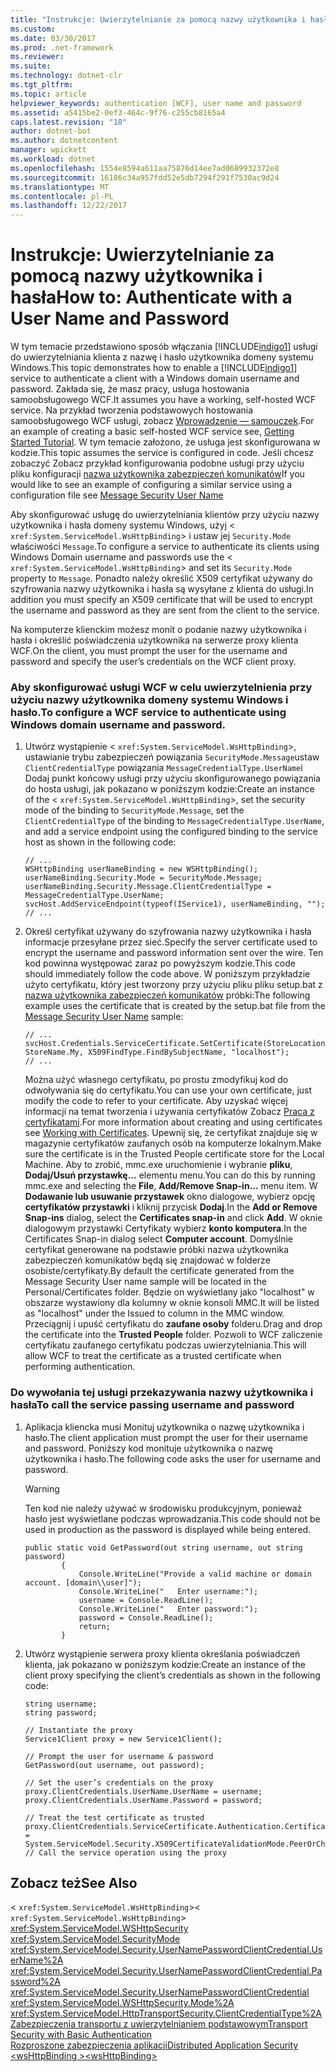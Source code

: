 ```yaml
---
title: "Instrukcje: Uwierzytelnianie za pomocą nazwy użytkownika i hasła"
ms.custom: 
ms.date: 03/30/2017
ms.prod: .net-framework
ms.reviewer: 
ms.suite: 
ms.technology: dotnet-clr
ms.tgt_pltfrm: 
ms.topic: article
helpviewer_keywords: authentication [WCF], user name and password
ms.assetid: a5415be2-0ef3-464c-9f76-c255cb8165a4
caps.latest.revision: "18"
author: dotnet-bot
ms.author: dotnetcontent
manager: wpickett
ms.workload: dotnet
ms.openlocfilehash: 1554e8594a611aa75876d14ee7ad0689932372e8
ms.sourcegitcommit: 16186c34a957fdd52e5db7294f291f7530ac9d24
ms.translationtype: MT
ms.contentlocale: pl-PL
ms.lasthandoff: 12/22/2017
---
```

# <a name="how-to-authenticate-with-a-user-name-and-password"></a><span data-ttu-id="2e38a-102">Instrukcje: Uwierzytelnianie za pomocą nazwy użytkownika i hasła</span><span class="sxs-lookup"><span data-stu-id="2e38a-102">How to: Authenticate with a User Name and Password</span></span>
<span data-ttu-id="2e38a-103">W tym temacie przedstawiono sposób włączania [!INCLUDE[indigo1](../../../../includes/indigo1-md.md)] usługi do uwierzytelniania klienta z nazwę i hasło użytkownika domeny systemu Windows.</span><span class="sxs-lookup"><span data-stu-id="2e38a-103">This topic demonstrates how to enable a [!INCLUDE[indigo1](../../../../includes/indigo1-md.md)] service to authenticate a client with a Windows domain username and password.</span></span> <span data-ttu-id="2e38a-104">Zakłada się, że masz pracy, usługa hostowania samoobsługowego WCF.</span><span class="sxs-lookup"><span data-stu-id="2e38a-104">It assumes you have a working, self-hosted WCF service.</span></span> <span data-ttu-id="2e38a-105">Na przykład tworzenia podstawowych hostowania samoobsługowego WCF usługi, zobacz [Wprowadzenie — samouczek](../../../../docs/framework/wcf/getting-started-tutorial.md).</span><span class="sxs-lookup"><span data-stu-id="2e38a-105">For an example of creating a basic self-hosted WCF service see, [Getting Started Tutorial](../../../../docs/framework/wcf/getting-started-tutorial.md).</span></span> <span data-ttu-id="2e38a-106">W tym temacie założono, że usługa jest skonfigurowana w kodzie.</span><span class="sxs-lookup"><span data-stu-id="2e38a-106">This topic assumes the service is configured in code.</span></span> <span data-ttu-id="2e38a-107">Jeśli chcesz zobaczyć Zobacz przykład konfigurowania podobne usługi przy użyciu pliku konfiguracji [nazwa użytkownika zabezpieczeń komunikatów](../../../../docs/framework/wcf/samples/message-security-user-name.md)</span><span class="sxs-lookup"><span data-stu-id="2e38a-107">If you would like to see an example of configuring a similar service using a configuration file see [Message Security User Name](../../../../docs/framework/wcf/samples/message-security-user-name.md)</span></span>  
  
 <span data-ttu-id="2e38a-108">Aby skonfigurować usługę do uwierzytelniania klientów przy użyciu nazwy użytkownika i hasła domeny systemu Windows, użyj <<!--zz xref:System.ServiceModel.WsHttpBinding --> `xref:System.ServiceModel.WsHttpBinding`> i ustaw jej `Security.Mode` właściwości `Message`.</span><span class="sxs-lookup"><span data-stu-id="2e38a-108">To configure a service to authenticate its clients using Windows Domain username and passwords use the <<!--zz xref:System.ServiceModel.WsHttpBinding --> `xref:System.ServiceModel.WsHttpBinding`> and set its `Security.Mode` property to `Message`.</span></span> <span data-ttu-id="2e38a-109">Ponadto należy określić X509 certyfikat używany do szyfrowania nazwy użytkownika i hasła są wysyłane z klienta do usługi.</span><span class="sxs-lookup"><span data-stu-id="2e38a-109">In addition you must specify an X509 certificate that will be used to encrypt the username and password as they are sent from the client to the service.</span></span>  
  
 <span data-ttu-id="2e38a-110">Na komputerze klienckim możesz monit o podanie nazwy użytkownika i hasła i określić poświadczenia użytkownika na serwerze proxy klienta WCF.</span><span class="sxs-lookup"><span data-stu-id="2e38a-110">On the client, you must prompt the user for the username and password and specify the user’s credentials on the WCF client proxy.</span></span>  
  
### <a name="to-configure-a-wcf-service-to-authenticate-using-windows-domain-username-and-password"></a><span data-ttu-id="2e38a-111">Aby skonfigurować usługi WCF w celu uwierzytelnienia przy użyciu nazwy użytkownika domeny systemu Windows i hasło.</span><span class="sxs-lookup"><span data-stu-id="2e38a-111">To configure a WCF service to authenticate using Windows domain username and password.</span></span>  
  
1.  <span data-ttu-id="2e38a-112">Utwórz wystąpienie <<!--zz xref:System.ServiceModel.WsHttpBinding --> `xref:System.ServiceModel.WsHttpBinding`>, ustawianie trybu zabezpieczeń powiązania `SecurityMode.Message`ustaw `ClientCredentialType` powiązania `MessageCredentialType.UserName`i Dodaj punkt końcowy usługi przy użyciu skonfigurowanego powiązania do hosta usługi, jak pokazano w poniższym kodzie:</span><span class="sxs-lookup"><span data-stu-id="2e38a-112">Create an instance of the <<!--zz xref:System.ServiceModel.WsHttpBinding --> `xref:System.ServiceModel.WsHttpBinding`>, set the security mode of the binding to `SecurityMode.Message`, set the `ClientCredentialType` of the binding to `MessageCredentialType.UserName`, and add a service endpoint using the configured binding to the service host as shown in the following code:</span></span>  
  
    ```  
    // ...  
    WSHttpBinding userNameBinding = new WSHttpBinding();  
    userNameBinding.Security.Mode = SecurityMode.Message;  
    userNameBinding.Security.Message.ClientCredentialType = MessageCredentialType.UserName;  
    svcHost.AddServiceEndpoint(typeof(IService1), userNameBinding, "");  
    // ...  
    ```  
  
2.  <span data-ttu-id="2e38a-113">Określ certyfikat używany do szyfrowania nazwy użytkownika i hasła informacje przesyłane przez sieć.</span><span class="sxs-lookup"><span data-stu-id="2e38a-113">Specify the server certificate used to encrypt the username and password information sent over the wire.</span></span> <span data-ttu-id="2e38a-114">Ten kod powinna występować zaraz po powyższym kodzie.</span><span class="sxs-lookup"><span data-stu-id="2e38a-114">This code should immediately follow the code above.</span></span> <span data-ttu-id="2e38a-115">W poniższym przykładzie użyto certyfikatu, który jest tworzony przy użyciu pliku pliku setup.bat z [nazwa użytkownika zabezpieczeń komunikatów](../../../../docs/framework/wcf/samples/message-security-user-name.md) próbki:</span><span class="sxs-lookup"><span data-stu-id="2e38a-115">The following example uses the certificate that is created by the setup.bat file from the [Message Security User Name](../../../../docs/framework/wcf/samples/message-security-user-name.md) sample:</span></span>  
  
    ```  
    // ...  
    svcHost.Credentials.ServiceCertificate.SetCertificate(StoreLocation.LocalMachine, StoreName.My, X509FindType.FindBySubjectName, "localhost");  
    // ...  
    ```  
  
     <span data-ttu-id="2e38a-116">Można użyć własnego certyfikatu, po prostu zmodyfikuj kod do odwoływania się do certyfikatu.</span><span class="sxs-lookup"><span data-stu-id="2e38a-116">You can use your own certificate, just modify the code to refer to your certificate.</span></span> <span data-ttu-id="2e38a-117">Aby uzyskać więcej informacji na temat tworzenia i używania certyfikatów Zobacz [Praca z certyfikatami](../../../../docs/framework/wcf/feature-details/working-with-certificates.md).</span><span class="sxs-lookup"><span data-stu-id="2e38a-117">For more information about creating and using certificates see [Working with Certificates](../../../../docs/framework/wcf/feature-details/working-with-certificates.md).</span></span> <span data-ttu-id="2e38a-118">Upewnij się, że certyfikat znajduje się w magazynie certyfikatów zaufanych osób na komputerze lokalnym.</span><span class="sxs-lookup"><span data-stu-id="2e38a-118">Make sure the certificate is in the Trusted People certificate store for the Local Machine.</span></span> <span data-ttu-id="2e38a-119">Aby to zrobić, mmc.exe uruchomienie i wybranie **pliku**, **Dodaj/Usuń przystawkę...**  elementu menu.</span><span class="sxs-lookup"><span data-stu-id="2e38a-119">You can do this by running mmc.exe and selecting the **File**, **Add/Remove Snap-in...** menu item.</span></span> <span data-ttu-id="2e38a-120">W **Dodawanie lub usuwanie przystawek** okno dialogowe, wybierz opcję **certyfikatów przystawki** i kliknij przycisk **Dodaj**.</span><span class="sxs-lookup"><span data-stu-id="2e38a-120">In the **Add or Remove Snap-ins** dialog, select the **Certificates snap-in** and click **Add**.</span></span> <span data-ttu-id="2e38a-121">W oknie dialogowym przystawki Certyfikaty wybierz **konto komputera**.</span><span class="sxs-lookup"><span data-stu-id="2e38a-121">In the Certificates Snap-in dialog select **Computer account**.</span></span> <span data-ttu-id="2e38a-122">Domyślnie certyfikat generowane na podstawie próbki nazwa użytkownika zabezpieczeń komunikatów będą się znajdować w folderze osobiste/certyfikaty.</span><span class="sxs-lookup"><span data-stu-id="2e38a-122">By default the certificate generated from the Message Security User name sample will be located in the Personal/Certificates folder.</span></span>  <span data-ttu-id="2e38a-123">Będzie on wyświetlany jako "localhost" w obszarze wystawiony dla kolumny w oknie konsoli MMC.</span><span class="sxs-lookup"><span data-stu-id="2e38a-123">It will be listed as "localhost" under the Issued to column in the MMC window.</span></span> <span data-ttu-id="2e38a-124">Przeciągnij i upuść certyfikatu do **zaufane osoby** folderu.</span><span class="sxs-lookup"><span data-stu-id="2e38a-124">Drag and drop the certificate into the **Trusted People** folder.</span></span> <span data-ttu-id="2e38a-125">Pozwoli to WCF zaliczenie certyfikatu zaufanego certyfikatu podczas uwierzytelniania.</span><span class="sxs-lookup"><span data-stu-id="2e38a-125">This will allow WCF to treat the certificate as a trusted certificate when performing authentication.</span></span>  
  
### <a name="to-call-the-service-passing-username-and-password"></a><span data-ttu-id="2e38a-126">Do wywołania tej usługi przekazywania nazwy użytkownika i hasła</span><span class="sxs-lookup"><span data-stu-id="2e38a-126">To call the service passing username and password</span></span>  
  
1.  <span data-ttu-id="2e38a-127">Aplikacja kliencka musi Monituj użytkownika o nazwę użytkownika i hasło.</span><span class="sxs-lookup"><span data-stu-id="2e38a-127">The client application must prompt the user for their username and password.</span></span> <span data-ttu-id="2e38a-128">Poniższy kod monituje użytkownika o nazwę użytkownika i hasło.</span><span class="sxs-lookup"><span data-stu-id="2e38a-128">The following code asks the user for username and password.</span></span>  
  
    > [!WARNING]
    >  <span data-ttu-id="2e38a-129">Ten kod nie należy używać w środowisku produkcyjnym, ponieważ hasło jest wyświetlane podczas wprowadzania.</span><span class="sxs-lookup"><span data-stu-id="2e38a-129">This code should not be used in production as the password is displayed while being entered.</span></span>  
  
    ```  
    public static void GetPassword(out string username, out string password)  
            {  
                Console.WriteLine("Provide a valid machine or domain account. [domain\\user]");  
                Console.WriteLine("   Enter username:");  
                username = Console.ReadLine();  
                Console.WriteLine("   Enter password:");  
                password = Console.ReadLine();             
                return;  
            }  
    ```  
  
2.  <span data-ttu-id="2e38a-130">Utwórz wystąpienie serwera proxy klienta określania poświadczeń klienta, jak pokazano w poniższym kodzie:</span><span class="sxs-lookup"><span data-stu-id="2e38a-130">Create an instance of the client proxy specifying the client’s credentials as shown in the following code:</span></span>  
  
    ```  
    string username;  
    string password;  
  
    // Instantiate the proxy  
    Service1Client proxy = new Service1Client();  
  
    // Prompt the user for username & password  
    GetPassword(out username, out password);  
  
    // Set the user’s credentials on the proxy  
    proxy.ClientCredentials.UserName.UserName = username;  
    proxy.ClientCredentials.UserName.Password = password;  
  
    // Treat the test certificate as trusted  
    proxy.ClientCredentials.ServiceCertificate.Authentication.CertificateValidationMode = System.ServiceModel.Security.X509CertificateValidationMode.PeerOrChainTrust;  
    // Call the service operation using the proxy  
    ```  
  
## <a name="see-also"></a><span data-ttu-id="2e38a-131">Zobacz też</span><span class="sxs-lookup"><span data-stu-id="2e38a-131">See Also</span></span>  
 <span data-ttu-id="2e38a-132"><<!--zz xref:System.ServiceModel.WsHttpBinding --> `xref:System.ServiceModel.WsHttpBinding`></span><span class="sxs-lookup"><span data-stu-id="2e38a-132"><<!--zz xref:System.ServiceModel.WsHttpBinding --> `xref:System.ServiceModel.WsHttpBinding`></span></span>  
 <xref:System.ServiceModel.WSHttpSecurity>  
 <xref:System.ServiceModel.SecurityMode>  
 <xref:System.ServiceModel.Security.UserNamePasswordClientCredential.UserName%2A>  
 <xref:System.ServiceModel.Security.UserNamePasswordClientCredential.Password%2A>  
 <xref:System.ServiceModel.Security.UserNamePasswordClientCredential>  
 <xref:System.ServiceModel.WSHttpSecurity.Mode%2A>  
 <xref:System.ServiceModel.HttpTransportSecurity.ClientCredentialType%2A>  
 [<span data-ttu-id="2e38a-133">Zabezpieczenia transportu z uwierzytelnianiem podstawowym</span><span class="sxs-lookup"><span data-stu-id="2e38a-133">Transport Security with Basic Authentication</span></span>](../../../../docs/framework/wcf/feature-details/transport-security-with-basic-authentication.md)  
 [<span data-ttu-id="2e38a-134">Rozproszone zabezpieczenia aplikacji</span><span class="sxs-lookup"><span data-stu-id="2e38a-134">Distributed Application Security</span></span>](../../../../docs/framework/wcf/feature-details/distributed-application-security.md)  
 [<span data-ttu-id="2e38a-135">\<wsHttpBinding ></span><span class="sxs-lookup"><span data-stu-id="2e38a-135">\<wsHttpBinding></span></span>](../../../../docs/framework/configure-apps/file-schema/wcf/wshttpbinding.md)
